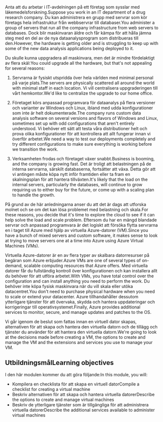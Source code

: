 <span data-ttu-id="3fec3-101">Anta att du arbetar i IT-avdelningen på ett företag som sysslar med läkemedelsforskning.</span><span class="sxs-lookup"><span data-stu-id="3fec3-101">Suppose you work in an IT department of a drug research company.</span></span> <span data-ttu-id="3fec3-102">Du kan administrera en grupp med servrar som kör företags hela infrastruktur från webbservrar till databaser.</span><span class="sxs-lookup"><span data-stu-id="3fec3-102">You administer a group of servers that run all the company infrastructure from web servers to databases.</span></span> <span data-ttu-id="3fec3-103">Dock blir maskinvaran äldre och får kämpa för att hålla jämna steg med en del av de nya dataanalysprogram som distribueras till den.</span><span class="sxs-lookup"><span data-stu-id="3fec3-103">However, the hardware is getting older and is struggling to keep up with some of the new data analysis applications being deployed to it.</span></span>

<span data-ttu-id="3fec3-104">Du skulle kunna uppgradera all maskinvara, men det är mindre fördelaktigt av flera skäl:</span><span class="sxs-lookup"><span data-stu-id="3fec3-104">You could upgrade all the hardware, but that's not appealing for several reasons:</span></span>

1. <span data-ttu-id="3fec3-105">Servrarna är fysiskt utspridda över hela världen med minimal personal på varje plats.</span><span class="sxs-lookup"><span data-stu-id="3fec3-105">The servers are physically scattered all around the world with minimal staff in each location.</span></span> <span data-ttu-id="3fec3-106">Vi vill centralisera uppgraderingen till vårt hemkontor.</span><span class="sxs-lookup"><span data-stu-id="3fec3-106">We'd like to centralize the upgrade to our home office.</span></span>

2. <span data-ttu-id="3fec3-107">Företaget körs anpassad programvara för dataanalys på flera versioner och varianter av Windows och Linux, ibland med udda konfigurationer som inte är helt dokumenterade.</span><span class="sxs-lookup"><span data-stu-id="3fec3-107">The company runs custom data analysis software on several versions and flavors of Windows and Linux, sometimes set up with odd configurations that aren't entirely understood.</span></span> <span data-ttu-id="3fec3-108">Vi behöver ett sätt att testa våra distributioner helt och prova olika konfigurationer för att kontrollera att allt fungerar innan vi överför arbetet.</span><span class="sxs-lookup"><span data-stu-id="3fec3-108">We need a way to test our deployments completely and try different configurations to make sure everything is working before we transition the work.</span></span>

3. <span data-ttu-id="3fec3-109">Verksamheten frodas och företaget växer snabbt.</span><span class="sxs-lookup"><span data-stu-id="3fec3-109">Business is booming, and the company is growing fast.</span></span> <span data-ttu-id="3fec3-110">Det är troligt att belastningen på de interna servrarna, särskilt databaserna, fortsätter att växa. Detta gör att vi antingen måste köpa nytt inför framtiden eller ta fram en skalningsplan för att hantera tillväxten.</span><span class="sxs-lookup"><span data-stu-id="3fec3-110">It's likely that the load on the internal servers, particularly the databases, will continue to grow requiring us to either buy for the future, or come up with a scaling plan to handle the growth.</span></span>

<span data-ttu-id="3fec3-111">På grund av de här anledningarna anser du att det är dags att utforska molnet och se om det kan lösa problemet med belastning och skala.</span><span class="sxs-lookup"><span data-stu-id="3fec3-111">For these reasons, you decide that it's time to explore the cloud to see if it can help solve the load and scale problem.</span></span> <span data-ttu-id="3fec3-112">Eftersom du har en mängd blandade servrar och anpassad programvara är det logiskt att försöka flytta servrarna en i taget till Azure med hjälp av virtuella Azure-datorer (VM).</span><span class="sxs-lookup"><span data-stu-id="3fec3-112">Since you have a bunch of mixed servers and custom software, it makes sense to look at trying to move servers one at a time into Azure using Azure Virtual Machines (VMs).</span></span>

<span data-ttu-id="3fec3-113">Virtuella Azure-datorer är en av flera typer av skalbara datorresurser på begäran som Azure erbjuder.</span><span class="sxs-lookup"><span data-stu-id="3fec3-113">Azure VMs are one of several types of on-demand, scalable computing resources that Azure offers.</span></span> <span data-ttu-id="3fec3-114">Med virtuella datorer får du fullständig kontroll över konfigurationen och kan installera allt du behöver för att utföra arbetet.</span><span class="sxs-lookup"><span data-stu-id="3fec3-114">With VMs, you have total control over the configuration and can install anything you need to perform the work.</span></span> <span data-ttu-id="3fec3-115">Du behöver inte köpa fysisk maskinvara när du vill skala eller utöka datacentret.</span><span class="sxs-lookup"><span data-stu-id="3fec3-115">You don't need to purchase physical hardware when you need to scale or extend your datacenter.</span></span> <span data-ttu-id="3fec3-116">Azure tillhandahåller dessutom ytterligare tjänster för att övervaka, skydda och hantera uppdateringar och korrigeringar till operativsystemet.</span><span class="sxs-lookup"><span data-stu-id="3fec3-116">Finally, Azure provides additional services to monitor, secure, and manage updates and patches to the OS.</span></span>

<span data-ttu-id="3fec3-117">Vi går igenom de beslut som fattas innan en virtuell dator skapas, alternativen för att skapa och hantera den virtuella datorn och de tillägg och tjänster du använder för att hantera den virtuella datorn.</span><span class="sxs-lookup"><span data-stu-id="3fec3-117">We're going to look at the decisions made before creating a VM, the options to create and manage the VM and the extensions and services you use to manage your VM.</span></span>

## <a name="learning-objectives"></a><span data-ttu-id="3fec3-118">Utbildningsmål</span><span class="sxs-lookup"><span data-stu-id="3fec3-118">Learning objectives</span></span>

<span data-ttu-id="3fec3-119">I den här modulen kommer du att göra följande:</span><span class="sxs-lookup"><span data-stu-id="3fec3-119">In this module, you will:</span></span>

- <span data-ttu-id="3fec3-120">Kompilera en checklista för att skapa en virtuell dator</span><span class="sxs-lookup"><span data-stu-id="3fec3-120">Compile a checklist for creating a virtual machine</span></span>
- <span data-ttu-id="3fec3-121">Beskriv alternativen för att skapa och hantera virtuella datorer</span><span class="sxs-lookup"><span data-stu-id="3fec3-121">Describe the options to create and manage virtual machines</span></span>
- <span data-ttu-id="3fec3-122">Beskriv de ytterligare tjänster som är tillgängliga för att administrera virtuella datorer</span><span class="sxs-lookup"><span data-stu-id="3fec3-122">Describe the additional services available to administer virtual machines</span></span>
